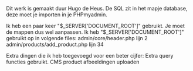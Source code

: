 Dit werk is gemaakt duur Hugo de Heus.
De SQL zit in het mapje database, deze moet je importen in je PHPmyadmin.

Ik heb een paar keer "$_SERVER['DOCUMENT_ROOT']" gebruikt. Je moet de mappen dus wel aanpassen. Ik heb "$_SERVER['DOCUMENT_ROOT']" gebruikt op in volgende files:
admin/core/header.php lijn 2
admin/products/add_product.php lijn 34

Extra dingen die ik heb toegevoegd voor een beter cijfer:
Extra query functies gebruikt.
CMS product afbeeldingen uploaden
